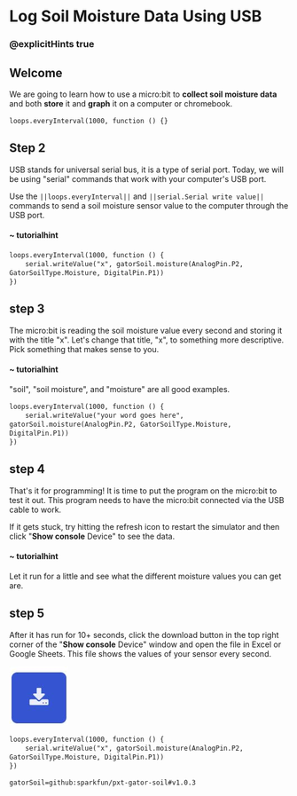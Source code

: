 # Log Soil Moisture Data Using USB
### @explicitHints true

<!-- Tutorial: https://makecode.microbit.org/#tutorial:86475-72787-80255-09387 -->


## Welcome

We are going to learn how to use a micro:bit to **collect soil moisture data** and both **store** it and **graph** it on a computer or chromebook.

```template
loops.everyInterval(1000, function () {}
```

## Step 2

USB stands for universal serial bus, it is a type of serial port. Today, we will be using "serial" commands that work with your computer's USB port.

Use the ``||loops.everyInterval||`` and ``||serial.Serial write value||`` commands to send a soil moisture sensor value to the computer through the USB port.

#### ~ tutorialhint
```blocks
loops.everyInterval(1000, function () {
    serial.writeValue("x", gatorSoil.moisture(AnalogPin.P2, GatorSoilType.Moisture, DigitalPin.P1))
})
```

## step 3
The micro:bit is reading the soil moisture value every second and storing it with the title "x". Let's change that title, "x", to something more descriptive. Pick something that makes sense to you.

#### ~ tutorialhint
"soil", "soil moisture", and "moisture" are all good examples.

```blocks
loops.everyInterval(1000, function () {
    serial.writeValue("your word goes here", gatorSoil.moisture(AnalogPin.P2, GatorSoilType.Moisture, DigitalPin.P1))
})
```

## step 4
That's it for programming! It is time to put the program on the micro:bit to test it out. This program needs to have the micro:bit connected via the USB cable to work.

If it gets stuck, try hitting the refresh icon to restart the simulator and then click "**Show console** Device" to see the data.

#### ~ tutorialhint
Let it run for a little and see what the different moisture values you can get are.

## step 5
After it has run for 10+ seconds, click the download button in the top right corner of the "**Show console** Device" window and open the file in Excel or Google Sheets. This file shows the values of your sensor every second.

![download icon](https://github.com/schoolwidelabs/sensor-immersion/blob/master/static/images/download%20icon.png?raw=true)

```ghost
loops.everyInterval(1000, function () {
    serial.writeValue("x", gatorSoil.moisture(AnalogPin.P2, GatorSoilType.Moisture, DigitalPin.P1))
})
```

```package
gatorSoil=github:sparkfun/pxt-gator-soil#v1.0.3
```
